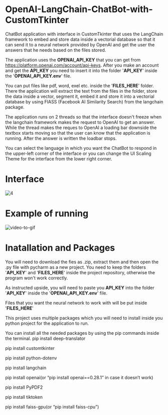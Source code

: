 # OpenAI-LangChain-ChatBot-with-CustomTkinter
 ChatBot application with interface in CustomTkinter that uses the LangChain framework to embed and store data inside a vectorial database so that it can send it to a neural network provided by OpenAI and get the user the answers that he needs based on the files stored.

 The application uses the **OPENAI_API_KEY** that you can get from https://platform.openai.com/account/api-keys. After you make an account and get the **API_KEY** you need to insert it into the folder '**API_KEY**' inside the '**OPENAI_API_KEY.env**' file.

 You can put files like pdf, word, exel etc. inside the '**FILES_HERE**' folder. There the application will extract the text from the files in the folder, store the data inside a vector, segment it, embed it and store it into a vectorial database by using FIASS (Facebook AI Similarity Search) from the langchain package.

 The application runs on 2 threads so that the interface doesn't freeze when the langchain framework makes the request to OpenAI to get an answer. While the thread makes the reques to OpenAI a loading bar downside the textbox starts moving so that the user can know that the application is running. After the answer is written the loadbar stops.

 You can select the language in which you want the ChatBot to respond in the upper-left corner of the interface or you can change the UI Scaling Theme for the interface from the lower right corner.

# Interface

![4](https://github.com/Kamykaze2020/OpenAI-LangChain-ChatBot-with-CustomTkinter/assets/62187923/696335e7-96d3-4c37-be2c-92bc4cfe8cb7)


 # Example of running

![video-to-gif](https://github.com/Kamykaze2020/OpenAI-LangChain-ChatBot-with-CustomTkinter/assets/62187923/e78ced79-af7b-47e0-8b23-bcdc2bbaba4c)


# Inatallation and Packages

You will need to download the fies as .zip, extract them and then open the .py file with pycharm as a new project. You need to keep the folders '**API_KEY**' and '**FILES_HERE**' inside the project repository, otherwise the program won't work correctly.

As instructed upside, you will need to paste you **API_KEY** into the folder '**API_KEY**' inside the '**OPENAI_API_KEY.env**' file.

Files that you want the neural network to work with will be put inside '**FILES_HERE**'

This project uses multiple packages which you will need to install inside you python project for the application to run.

You can install all the needed packages by using the pip commands inside the terminal.
pip install deep-translator

pip install customtkinter

pip install python-dotenv

pip install langchain

pip install openai(or “pip install openai==0.28.1” in case it doesn’t work)

pip install PyPDF2

pip install tiktoken

pip install faiss-gpu(or “pip install faiss-cpu”)


